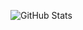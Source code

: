 ![GitHub Stats](https://github-readme-stats.vercel.app/api?username=AtulkrishnanMU&show_icons=true&theme=radical)
